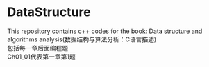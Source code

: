 # DataStructure
This repository contains c++ codes for the book: Data structure and algorithms analysis(数据结构与算法分析：C语言描述) <br>
包括每一章后面编程题 <br>
Ch01_01代表第一章第1题
